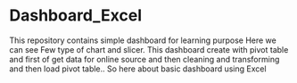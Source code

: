 # Dashboard_Excel
This repository contains simple dashboard for learning purpose Here we can see Few type of chart and slicer. This dashboard create with pivot table and first of get data for online source and then cleaning and transforming and  then load pivot table.. So here about basic dashboard using Excel 
